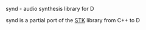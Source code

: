  synd - audio synthesis library for D

 synd is a partial port of the [STK](https://ccrma.stanford.edu/software/stk/) library from C++ to D

